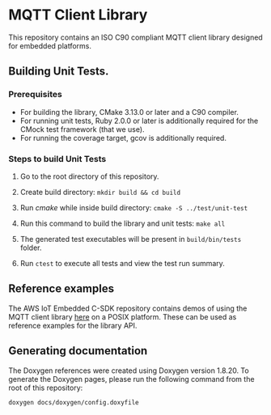 # MQTT Client Library

This repository contains an ISO C90 compliant MQTT client library designed for embedded platforms.

## Building Unit Tests.

### Prerequisites

- For building the library, CMake 3.13.0 or later and a C90 compiler.
- For running unit tests, Ruby 2.0.0 or later is additionally required for the CMock test framework (that we use).
- For running the coverage target, gcov is additionally required.

### Steps to build Unit Tests

1. Go to the root directory of this repository.

1. Create build directory: `mkdir build && cd build`

1. Run *cmake* while inside build directory: `cmake -S ../test/unit-test `

1. Run this command to build the library and unit tests: `make all`

1. The generated test executables will be present in `build/bin/tests` folder.

1. Run `ctest` to execute all tests and view the test run summary.

## Reference examples

The AWS IoT Embedded C-SDK repository contains demos of using the MQTT client library [here](https://github.com/aws/aws-iot-device-sdk-embedded-C/tree/development/demos/mqtt) on a POSIX platform. These can be used as reference examples for the library API.

## Generating documentation

The Doxygen references were created using Doxygen version 1.8.20. To generate the
Doxygen pages, please run the following command from the root of this repository:

```shell
doxygen docs/doxygen/config.doxyfile
```
